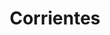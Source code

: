 ---
layout: sedes
title: Corrientes
donarurl: https://donaronline.org/oajnu/agentes-de-cambio-corrientes
nameurl: corrientes
email: info.corrientes@oajnu.org
socialmedia: 
  facebook: oajnucorrientes
  instagram: oajnucorrientes
  twitter: oajnuctes
---
